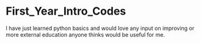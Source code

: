 # First_Year_Intro_Codes
I have just learned python basics and would love any input on improving or more external education anyone thinks would be useful for me.
